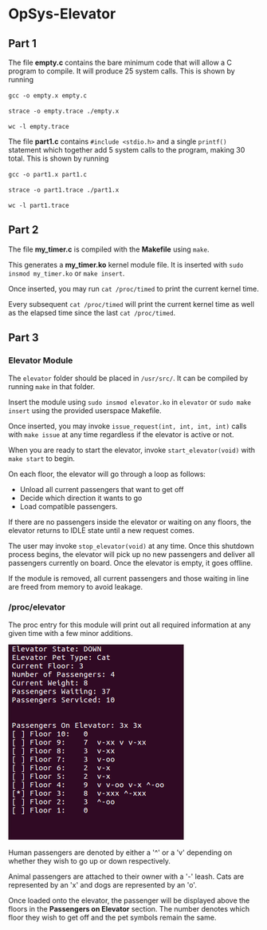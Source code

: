 # OpSys-Elevator

## Part 1

The file **empty.c** contains the bare minimum code that will allow a C program to compile. It will produce 25 system calls. This is shown by running 

`gcc -o empty.x empty.c`

`strace -o empty.trace ./empty.x`

`wc -l empty.trace`

The file **part1.c** contains `#include <stdio.h>` and a single `printf()` statement which together add 5 system calls to the program, making 30 total. This is shown by running 

`gcc -o part1.x part1.c`

`strace -o part1.trace ./part1.x`

`wc -l part1.trace`

## Part 2

The file **my_timer.c** is compiled with the **Makefile** using `make`.

This generates a **my_timer.ko** kernel module file. It is inserted with `sudo insmod my_timer.ko` or `make insert`.

Once inserted, you may run `cat /proc/timed` to print the current kernel time.

Every subsequent `cat /proc/timed` will print the current kernel time as well as the elapsed time since the last `cat /proc/timed`.

## Part 3 

### Elevator Module

The `elevator` folder should be placed in `/usr/src/`. It can be compiled by running `make` in that folder.

Insert the module using `sudo insmod elevator.ko` in `elevator` or `sudo make insert` using the provided userspace Makefile.

Once inserted, you may invoke `issue_request(int, int, int, int)` calls with `make issue` at any time regardless if the elevator is active or not.

When you are ready to start the elevator, invoke `start_elevator(void)` with `make start` to begin.

On each floor, the elevator will go through a loop as follows:

- Unload all current passengers that want to get off
- Decide which direction it wants to go
- Load compatible passengers.

If there are no passengers inside the elevator or waiting on any floors, the elevator returns to IDLE state until a new request comes.

The user may invoke `stop_elevator(void)` at any time. Once this shutdown process begins, the elevator will pick up no new passengers and deliver all passengers currently on board. Once the elevator is empty, it goes offline.

If the module is removed, all current passengers and those waiting in line are freed from memory to avoid leakage.

### /proc/elevator

The proc entry for this module will print out all required information at any given time with a few minor additions.

![Proc Output Example](https://github.com/twy16b/OpSys-Elevator/blob/master/proc_example.png)

Human passengers are denoted by either a '^' or a 'v' depending on whether they wish to go up or down respectively.

Animal passengers are attached to their owner with a '-' leash. Cats are represented by an 'x' and dogs are represented by an 'o'.

Once loaded onto the elevator, the passenger will be displayed above the floors in the **Passengers on Elevator** section. The number denotes which floor they wish to get off and the pet symbols remain the same.
